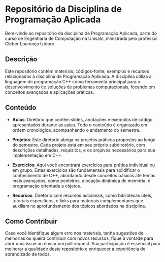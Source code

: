 # Repositório da Disciplina de Programação Aplicada

Bem-vindo ao repositório da disciplina de Programação Aplicada, parte do curso de Engenharia de Computação na Unisatc, ministrada pelo professor Cleber Lourenço Izidoro.

## Descrição

Este repositório contém materiais, códigos-fonte, exemplos e recursos relacionados à disciplina de Programação Aplicada. A disciplina utiliza a linguagem de programação C++ como ferramenta principal para o desenvolvimento de soluções de problemas computacionais, focando em conceitos avançados e aplicações práticas.

## Conteúdo

- **Aulas**: Diretório que contém slides, anotações e exemplos de código apresentados durante as aulas. Todo o conteúdo é organizado em ordem cronológica, acompanhando o andamento do semestre.

- **Projetos**: Este diretório abriga os projetos práticos propostos ao longo do semestre. Cada projeto está em seu próprio subdiretório, com descrições detalhadas, requisitos, e os arquivos necessários para sua implementação em C++.

- **Exercícios**: Aqui você encontrará exercícios para prática individual ou em grupo. Estes exercícios são fundamentais para solidificar o conhecimento de C++, abordando desde conceitos básicos até temas mais avançados, como ponteiros, alocação dinâmica de memória, e programação orientada a objetos.

- **Recursos**: Diretório com recursos adicionais, como bibliotecas úteis, tutoriais específicos, e links para materiais complementares que auxiliam no aprofundamento dos tópicos abordados na disciplina.

## Como Contribuir

Caso você identifique algum erro nos materiais, tenha sugestões de melhorias ou queira contribuir com novos recursos, fique à vontade para abrir uma issue ou enviar um pull request. Sua participação é essencial para melhorar a qualidade deste repositório e enriquecer a experiência de aprendizado de todos.
